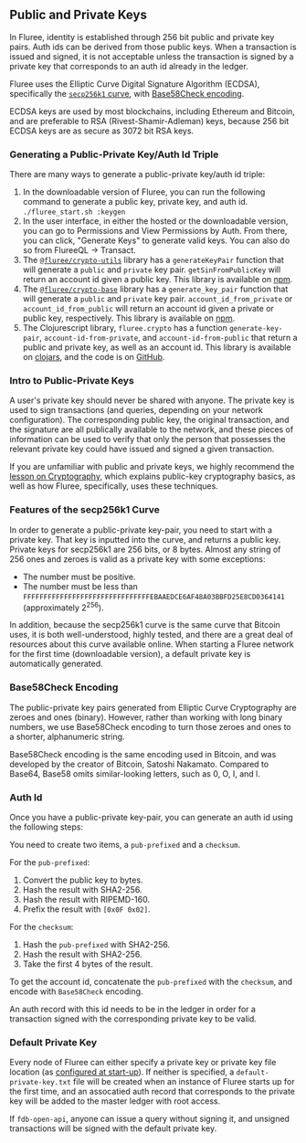 ## Public and Private Keys

In Fluree, identity is established through 256 bit public and private key pairs. Auth ids can be derived from those public keys. When a transaction is issued and signed, it is not acceptable unless the transaction is signed by a private key that corresponds to an auth id already in the ledger.

Fluree uses the Elliptic Curve Digital Signature Algorithm (ECDSA), specifically the [`secp256k1` curve](http://www.secg.org/sec2-v2.pdf), with [Base58Check encoding](https://en.bitcoin.it/wiki/Base58Check_encoding#Background).

ECDSA keys are used by most blockchains, including Ethereum and Bitcoin, and are preferable to RSA (Rivest-Shamir-Adleman) keys, because 256 bit ECDSA keys are as secure as 3072 bit RSA keys.

### Generating a Public-Private Key/Auth Id Triple

There are many ways to generate a public-private key/auth id triple:

1. In the downloadable version of Fluree, you can run the following command to generate a public key, private key, and auth id. `./fluree_start.sh :keygen`
2. In the user interface, in either the hosted or the downloadable version, you can go to Permissions and View Permissions by Auth. From there, you can click, "Generate Keys" to generate valid keys. You can also do so from FlureeQL -> Transact.
3. The <a href="https://github.com/fluree/crypto-utils" target="_blank">`@fluree/crypto-utils`</a> library has a `generateKeyPair` function that will generate a `public` and `private` key pair. `getSinFromPublicKey` will return an account id given a public key. This library is available on <a href="https://www.npmjs.com/package/@fluree/crypto-utils" target="_blank">npm</a>.
4. The <a href="https://github.com/fluree/crypto-base" target="_blank">`@fluree/crypto-base`</a> library has a `generate_key_pair` function that will generate a `public` and `private` key pair. `account_id_from_private` or `account_id_from_public` will return an account id given a private or public key, respectively. This library is available on <a href="https://www.npmjs.com/package/@fluree/crypto-base" target="_blank">npm</a>.
5. The Clojurescript library, `fluree.crypto` has a function `generate-key-pair`, `account-id-from-private`, and `account-id-from-public` that return a public and private key, as well as an account id. This library is available on <a href="https://clojars.org/fluree.crypto" target="_blank">clojars</a>, and the code is on <a href="https://github.com/fluree/fluree.crypto" target="_blank">GitHub</a>.

### Intro to Public-Private Keys

A user's private key should never be shared with anyone. The private key is used to sign transactions (and queries, depending on your network configuration). The corresponding public key, the original transaction, and the signature are all publically available to the network, and these pieces of information can be used to verify that only the person that possesses the relevant private key could have issued and signed a given transaction.

If you are unfamiliar with public and private keys, we highly recommend the [lesson on Cryptography](/lesson/im-cryptography/1), which explains public-key cryptography basics, as well as how Fluree, specifically, uses these techniques.

### Features of the secp256k1 Curve

In order to generate a public-private key-pair, you need to start with a private key. That key is inputted into the curve, and returns a public key. Private keys for secp256k1 are 256 bits, or 8 bytes. Almost any string of 256 ones and zeroes is valid as a private key with some exceptions:

- The number must be positive.
- The number must be less than `FFFFFFFFFFFFFFFFFFFFFFFFFFFFFFFEBAAEDCE6AF48A03BBFD25E8CD0364141` (approximately 2<sup>256</sup>).

In addition, because the secp256k1 curve is the same curve that Bitcoin uses, it is both well-understood, highly tested, and there are a great deal of resources about this curve available online. When starting a Fluree network for the first time (downloadable version), a default private key is automatically generated.

### Base58Check Encoding

The public-private key pairs generated from Elliptic Curve Cryptography are zeroes and ones (binary). However, rather than working with long binary numbers, we use Base58Check encoding to turn those zeroes and ones to a shorter, alphanumeric string.

Base58Check encoding is the same encoding used in Bitcoin, and was developed by the creator of Bitcoin, Satoshi Nakamato. Compared to Base64, Base58 omits similar-looking letters, such as 0, O, I, and l.

### Auth Id

Once you have a public-private key-pair, you can generate an auth id using the following steps:

You need to create two items, a `pub-prefixed` and a `checksum`.

For the `pub-prefixed`:

1. Convert the public key to bytes.
2. Hash the result with SHA2-256.
3. Hash the result with RIPEMD-160.
4. Prefix the result with `[0x0F 0x02]`.

For the `checksum`:

1. Hash the `pub-prefixed` with SHA2-256.
2. Hash the result with SHA2-256.
3. Take the first 4 bytes of the result.

To get the account id, concatenate the `pub-prefixed` with the `checksum`, and encode with `Base58Check` encoding.

An auth record with this id needs to be in the ledger in order for a transaction signed with the corresponding private key to be valid.

### Default Private Key

Every node of Fluree can either specify a private key or private key file location (as [configured at start-up](/docs/getting-started/installation#config-option)). If neither is specified, a `default-private-key.txt` file will be created when an instance of Fluree starts up for the first time, and an assocatied auth record that corresponds to the private key will be added to the master ledger with root access.

If `fdb-open-api`, anyone can issue a query without signing it, and unsigned transactions will be signed with the default private key.
